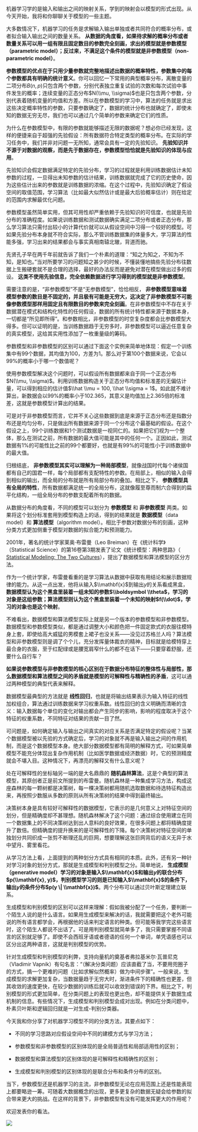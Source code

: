 机器学习学的是输入和输出之间的映射关系，学到的映射会以模型的形式出现。从今天开始，我将和你聊聊关于模型的一些主题。

大多数情况下，机器学习的任务是求解输入输出单独或者共同符合的概率分布，或者拟合输入输出之间的数量关系。 **从数据的角度看，如果待求解的概率分布或者数量关系可以用一组有限且固定数目的参数完全刻画，求出的模型就是参数模型（parametric model）；反过来，不满足这个条件的模型就是非参数模型（non-parametric model）**。

**参数模型的优点在于只用少量参数就完整地描述出数据的概率特性，参数集中的每个参数都具有明确的统计意义**。你可以回忆一下常用的典型概率分布，离散变量的二项分布$B(n, p)$只包含两个参数，分别代表独立重复试验的次数和每次试验中事件发生的概率；连续变量的正态分布$N(\\mu, \\sigma)$也是只包含两个参数，分别代表着随机变量的均值和方差。所以在参数模型的学习中，算法的任务就是求出这些决定概率特性的参数，只要参数确定了，数据的统计分布也就确定了，即使未知的数据无穷无尽，我们也可以通过几个简单的参数来确定它们的性质。

为什么在参数模型中，有限的参数就能够描述无限的数据呢？想必你已经发现，这样的便捷来自于超强的先验假设：所有数据符合特定类型的概率分布。在实际的学习任务中，我们并非对问题一无所知，通常会具有一定的先验知识。 **先验知识并不源于对数据的观察，而是先于数据存在，参数模型恰恰就是先验知识的体现与应用**。

先验知识会假定数据满足特定的先验分布，学习的过程就是利用训练数据估计未知参数的过程，一旦得出未知参数的估计结果，训练数据就完成了它的历史使命，因为这些估计出来的参数就是训练数据的浓缩。在这个过程中，先验知识确定了假设空间的取值范围，学习算法（比如最大似然估计或是最大后验概率估计）则在给定的范围内求解最优化问题。

参数模型虽然简单实用，但其可用性却严重依赖于先验知识的可信度，也就是先验分布的准确程度。如果说训练数据和测试数据确实满足二项分布或者正态分布，那么学习算法只需付出较小的计算代价就可以从假设空间中习得一个较好的模型。可如果先验分布本身就不符合实际，那么不管训练数据集的体量多大，学习算法的性能多强，学习出来的结果都会与事实真相南辕北辙，背道而驰。

先贤孔子早在两千年前就告诉了我们一个朴素的道理：“知之为知之，不知为不知，是知也。”当对所要学习的问题知之甚少的时候，不懂装懂地搞些先验分布往数据上生搬硬套就不是合理的选择，最好的办法反而是避免对潜在模型做出过多的假设。 **这类不使用先验信息，完全依赖数据进行学习得到的模型就是非参数模型**。

需要注意的是，“非参数模型”不是“无参数模型”，恰恰相反， **非参数模型意味着模型参数的数目是不固定的，并且极有可能是无穷大，这决定了非参数模型不可能像参数模型那样用固定且有限数目的参数来完全刻画**。在非参数模型中不存在关于数据潜在模式和结构化特性的任何假设，数据的所有统计特性都来源于数据本身，一切都是“所见即所得”。和参数相比，非参数模型的时空复杂度都会比参数模型大得多。但可以证明的是，当训练数据趋于无穷多时，非参数模型可以逼近任意复杂的真实模型，这给其实用性添加了一枚重量级的筹码。

参数模型和非参数模型的区别可以通过下面这个实例来简单地体现：假定一个训练集中有99个数据，其均值为100，方差为1。那么对于第100个数据来说，它会以99%的概率小于哪一个数值呢？

使用参数模型解决这个问题时，可以假设所有数据都来自于同一个正态分布$N(\\mu, \\sigma)$。利用训练数据构造关于正态分布均值和标准差的无偏估计量，可以得到相应的估计值$\\hat \\mu = 100, \\hat \\sigma = 1$。如此就不难计算出，新数据会以99%的概率小于102.365，其意义是均值加上2.365倍的标准差，这就是参数模型计算出的结果。

可是对于非参数模型而言，它并不关心这些数据到底是来源于正态分布还是指数分布还是均匀分布，只是做出所有数据来源于同一个分布这个最基础的假设。在这个假设之上，99个训练数据和1个测试数据是一视同仁的。如果把它们视为一个整体，那么在测试之前，所有数据的最大值可能是其中的任何一个。正因如此，测试数据有1%的可能性比之前的99个都要好，也就是有99%的可能性小于训练数据中的最大值。

归根结底， **非参数模型其实可以理解为一种局部模型**，就像战国时代每个诸侯国都有自己的国君一样，每个局部都有支配特性的参数。在局部上，相似的输入会得到相似的输出，而全局的分布就是所有局部分布的叠加。相比之下， **参数模型具有全局的特性**，所有数据都满足统一的全局分布，这就像履至尊而制六合得到的扁平化结构，一组全局分布的参数支配着所有的数据。

从数据分布的角度看，不同的模型可以划分为 **参数模型** 和 **非参数模型** 两类。如果将这个划分标准套用到模型构造上的话，得到的结果就是 **数据模型**（data model）和 **算法模型**（algorithm model）。相比于参数对数据分布的刻画，这种分类方式更加侧重于模型对数据的拟合能力和预测能力。

2001年，著名的统计学家莱奥·布雷曼（Leo Breiman）在《统计科学》（Statistical Science）的第16卷第3期发表了论文《统计模型：两种思路》（ [Statistical Modeling: The Two Cultures](http://www2.math.uu.se/~thulin/mm/breiman.pdf)），提出了数据模型和算法模型的区分方法。

作为一个统计学家，布雷曼看重的是学习算法从数据中获取有用结论和展示数据规律的能力。从这一点出发，他将从输入$\\mathbf{x}$到输出$y$的关系看成黑盒， **数据模型认为这个黑盒里装着一组未知的参数$\\boldsymbol \\theta$，学习的对象是这组参数；算法模型则认为这个黑盒里装着一个未知的映射$f(\\dot)$，学习的对象也是这个映射**。

不难看出，数据模型和算法模型实际上就是另一个版本的参数模型和非参数模型。数据模型和参数模型类似，都是通过调整大小和颜色把一件固定款式的衣服往模特身上套，即使给高大威猛的男模套上裙子也没关系——没见过苏格兰人吗？算法模型和非参数模型则是调了个个儿，充分发挥量体裁衣的精神，目标就是给模特穿上最合身的衣服，至于红配绿或是腰宽肩窄什么的都不在话下——只要穿着舒服，还要什么自行车？

**如果说参数模型与非参数模型的核心区别在于数据分布特征的整体性与局部性，那么数据模型和算法模型之间的矛盾就是模型的可解释性与精确性的矛盾**，这可以通过两种模型的典型代表来解释。

数据模型最典型的方法就是 **线性回归**，也就是将输出结果表示为输入特征的线性加权组合，算法通过训练数据来学习权重系数。线性回归的含义明确而清晰的含义：输入数据每个单位的变化对输出都会产生同步的影响，影响的程度取决于这个特征的权重系数，不同特征对结果的贡献一目了然。

可问题是，如何确定输入与输出之间真实的对应关系是否满足特定的假设呢？当某个数据模型被以先验的方式确定后，学习的对象就不再是输入输出之间的作用机制，而是这个数据模型本身。绝大部分数据模型都有简明的解释方式，可如果简单模型不能充分体现出复杂作用机制（比如医学数据或经济数据）时，它的预测精度就会不堪入目。这种情况下，再漂亮的解释又有什么意义呢？

处在可解释性的坐标轴另一端的是大名鼎鼎的 **随机森林算法**，这是个典型的算法模型，其原创者正是前文所提到的布雷曼。随机森林是一种集成学习方法，构成这座森林的每一颗树都是决策树，每一棵决策树都用随机选取数据和待选特征构造出来，再按照少数服从多数的原则从所有决策树的结果中得到最终输出。

决策树本身是具有较好可解释性的数据模型，它表示的是几何意义上对特征空间的划分，但是精确度却不甚理想。随机森林解决了这个问题：通过综合使用建立在同一个数据集上的不同决策树达到出人意料的良好效果，在很多问题上都将精确度提升了数倍。但精确度的提升换来的是可解释性的下降。每个决策树对特征空间的单独划分共同织成一张剪不断理还乱的巨网，想要理解这张巨网背后的语义无异于水中望月、雾里看花。

从学习方法上看，上面提到的两种划分方式具有相同的本质。此外，还有另一种针对学习对象的划分方式，那就是生成模型和判别模型之分。简单地说， **生成模型（generative model）学习的对象是输入$\\mathbf{x}$和输出$y$的联合分布$p(\\mathbf{x}, y)$，判别模型学习的则是已知输入$\\mathbf{x}$的条件下，输出$y$的条件分布$p(y \| \\mathbf{x})$**。两个分布可以通过贝叶斯定理建立联系。

生成模型和判别模型的区别可以这样来理解：假如我被分配了一个任务，要判断一个陌生人说的是什么语言。如果用生成模型来解决的话，我就需要把这个老外可能说的所有语言都学会，再根据他的话来判定语言的种类。但可能等我学完这些语言时，这个陌生人都说不出话了。可是用判别模型就简单多了，我只需要掌握不同语言的区别就足够了。即使不会西班牙语或者德语的任何一个单词，单凭语感也可以区分出这两种语言，这就是判别模型的优势。

针对生成模型和判别模型的利弊，支持向量机的奠基者弗拉基米尔·瓦普尼克（Vladimir Vapnik）有句名言：“（解决分类问题）应该直截了当，不要用兜圈子的方式，搞一个更难的问题（比如求解似然概率）做为中间步骤”。一般来说，生成模型的求解更加复杂，当数据量趋于无穷大时，渐进条件下的精确性也更差，但其收敛的速度更快，在较少数据的训练后就可以收敛到错误的下界。相比之下，判别模型的形式更加简单，在分类问题上的表现也更出色，却不能提供关于数据生成机制的信息。有些情况下，生成模型和判别模型会成对出现。例如在分类问题中，朴素贝叶斯和逻辑回归就是一对生成-判别分类器。

今天我和你分享了对机器学习模型不同的分类方法，其要点如下：

- 不同的学习思路对应假设空间中不同的建模方式与学习方法；

- 参数模型和非参数模型的区别体现的是全局普适性和局部适用性的区别；

- 数据模型和算法模型的区别体现的是可解释性和精确性的区别；

- 生成模型和判别模型的区别体现的是联合分布和条件分布的区别。


当下，参数模型还是机器学习的主流，非参数模型无论在应用范围上还是性能表现上都要略逊一筹。可随着大数据概念的出现，更多更复杂的数据无疑会给参数的拟合带来更大的挑战。在这样的背景下，非参数模型有没有可能发挥更大的作用呢？

欢迎发表你的看法。

![](https://static001.geekbang.org/resource/image/96/64/969bb6825efd69d1c5b59a2539764764.jpg?wh=2379*2250)
